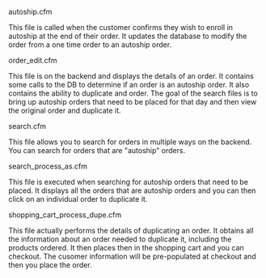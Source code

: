 autoship.cfm

This file is called when the customer confirms they wish to enroll in autoship at the end of their order.
It updates the database to modify the order from a one time order to an autoship order.

order_edit.cfm

This file is on the backend and displays the details of an order. It contains some calls to the DB to
determine if an order is an autoship order. It also contains the ability to duplicate and order. The
goal of the search files is to bring up autoship orders that need to be placed for that day and then
view the original order and duplicate it.

search.cfm

This file allows you to search for orders in multiple ways on the backend. You can search for orders
that are "autoship" orders.

search_process_as.cfm

This file is executed when searching for autoship orders that need to be placed. It displays all the orders
that are autoship orders and you can then click on an individual order to duplicate it.

shopping_cart_process_dupe.cfm

This file actually performs the details of duplicating an order. It obtains all the information about an order
needed to duplicate it, including the products ordered. It then places then in the shopping cart and you can
checkout. The cusomer information will be pre-populated at checkout and then you place the order.
